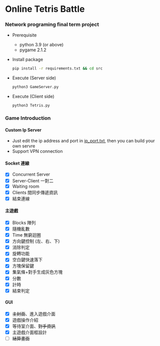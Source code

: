 # Online Tetris Battle

### Network programing final term project

+ Prerequisite
    - python 3.9 (or above)
    - pygame 2.1.2

+ Install package
    ```sh
    pip install -r requirements.txt && cd src
    ```
+ Execute (Server side)
    ```sh
    python3 GameServer.py
    ```
+ Execute (Client side)
    ```sh
    python3 Tetris.py
    ```

### Game Introduction

#### Custom Ip Server

+ Just edit the ip address and port in [ip_port.txt](./src/game_data/ip_port.txt), then you can build your own servre
+ Support VPN connection

#### Socket 連線
* [x] Concurrent Server
* [x] Server-Client 一對二
* [x] Waiting room
* [x] Clients 間同步傳遞資訊
* [x] 結束連線

#### 主遊戲
* [x] Blocks 陣列
* [x] 隨機亂數
* [x] Time 無窮迴圈
* [x] 方向鍵控制 (左、右、下)
* [x] 消除判定
* [x] 旋轉功能
* [x] 空白鍵快速落下
* [x] 方塊保留鍵
* [x] 集氣條+對手生成灰色方塊
* [x] 分數
* [x] 計時
* [x] 結束判定

#### GUI
* [x] ~~主封面~~、進入遊戲介面
* [x] 遊戲操作介紹
* [x] 等待室介面、~~對手資訊~~
* [x] 主遊戲介面框設計
* [ ] ~~結算畫面~~
